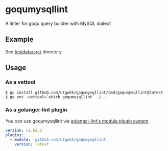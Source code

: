 # goqumysqllint

A linter for goqu query builder with MySQL dialect

## Example

See [testdata/src/](./testdata/src/) directory.

## Usage

### As a vettool

```
$ go install github.com/utgwkk/goqumysqllint/cmd/goqumysqllint@latest
$ go vet -vettool=`which goqumysqllint` ./...
```

### As a golangci-lint plugin

You can use goqumysqllint via [golangci-lint's module plugin system](https://golangci-lint.run/plugins/module-plugins/).

```yaml
version: v1.62.2
plugins:
  - module: 'github.com/utgwkk/goqumysqllint'
    version: latest
```
